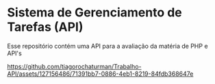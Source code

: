 # Sistema de Gerenciamento de Tarefas (API)
Esse repositório contém uma API para a avaliação da matéria de PHP e API's







https://github.com/tiagorochaturman/Trabalho-API/assets/127156486/71391bb7-0886-4eb1-8219-84fdb368647e

